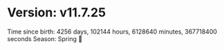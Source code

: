 # Version: v11.7.25
Time since birth: 4256 days, 102144 hours, 6128640 minutes, 367718400 seconds
Season: Spring 🌸
